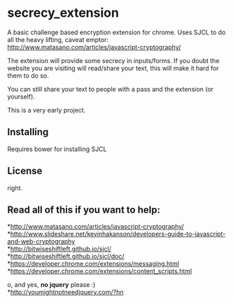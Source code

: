 secrecy_extension
=================

A basic challenge based encryption extension for chrome. 
Uses SJCL to do all the heavy lifting, caveat emptor: http://www.matasano.com/articles/javascript-cryptography/

The extension will provide some secrecy in inputs/forms. 
If you doubt the website you are visiting will read/share your text, this will make it hard for them to do so.

You can still share your text to people with a pass and the extension (or yourself).

This is a very early project.

## Installing

Requires bower for installing SJCL

## License

right.


## Read all of this if you want to help:

*http://www.matasano.com/articles/javascript-cryptography/  
*http://www.slideshare.net/kevinhakanson/developers-guide-to-javascript-and-web-cryptography  
*http://bitwiseshiftleft.github.io/sjcl/  
*http://bitwiseshiftleft.github.io/sjcl/doc/  
*https://developer.chrome.com/extensions/messaging.html  
*https://developer.chrome.com/extensions/content_scripts.html  

o, and yes, **no jquery** please :)  
*http://youmightnotneedjquery.com/?hn

